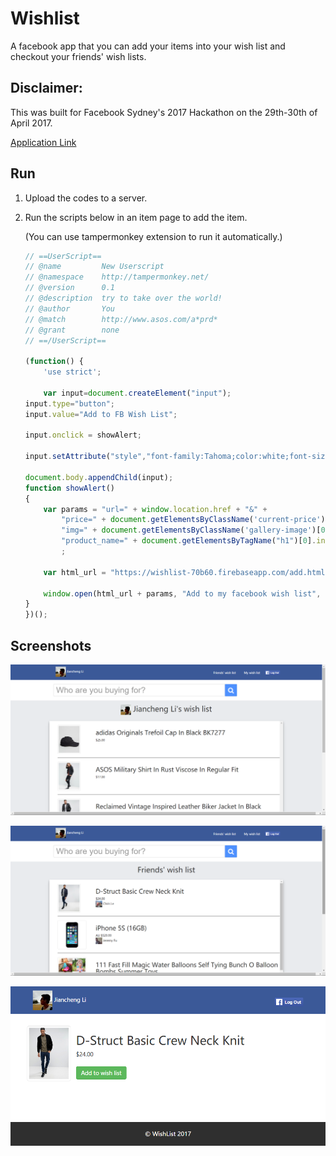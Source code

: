 # Wishlist

A facebook app that you can add your items into your wish list and checkout your friends' wish lists.

## Disclaimer:

This was built for Facebook Sydney's 2017 Hackathon on the 29th-30th of April 2017. 

[Application Link](https://wishlist-70b60.firebaseapp.com/)

## Run

1. Upload the codes to a server.

2. Run the scripts below in an item page to add the item.
    
    (You can use tampermonkey extension to run it automatically.)

    ```javascript
    // ==UserScript==
    // @name         New Userscript
    // @namespace    http://tampermonkey.net/
    // @version      0.1
    // @description  try to take over the world!
    // @author       You
    // @match        http://www.asos.com/a*prd*
    // @grant        none
    // ==/UserScript==

    (function() {
        'use strict';

        var input=document.createElement("input");
    input.type="button";
    input.value="Add to FB Wish List";

    input.onclick = showAlert;

    input.setAttribute("style","font-family:Tahoma;color:white;font-size:18px;position:absolute;top:300px;right:280px;background-color:#4a67b8");

    document.body.appendChild(input);
    function showAlert()
    {
        var params = "url=" + window.location.href + "&" +
            "price=" + document.getElementsByClassName('current-price')[0].innerHTML + "&" +
            "img=" + document.getElementsByClassName('gallery-image')[0].currentSrc + "&" +
            "product_name=" + document.getElementsByTagName("h1")[0].innerHTML
            ;

        var html_url = "https://wishlist-70b60.firebaseapp.com/add.html?";

        window.open(html_url + params, "Add to my facebook wish list", "height=480, width=800");
    }
    })();
    ```

## Screenshots

![screenshot_my_wishlist](screenshots/screenshot_my_wishlist.png)

![screenshot_friends_wishlist](screenshots/screenshot_friends_wishlist.png)

![screenshot_add_item](screenshots/screenshot_add_item.png)
